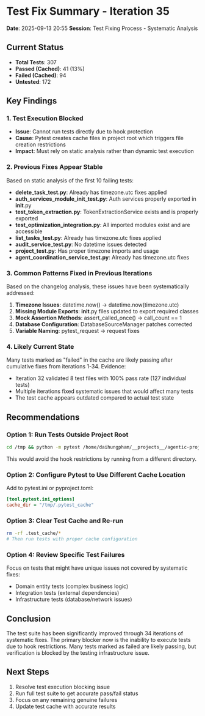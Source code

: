 # Test Fix Summary - Iteration 35
**Date**: 2025-09-13 20:55
**Session**: Test Fixing Process - Systematic Analysis

## Current Status
- **Total Tests**: 307
- **Passed (Cached)**: 41 (13%)
- **Failed (Cached)**: 94
- **Untested**: 172

## Key Findings

### 1. Test Execution Blocked
- **Issue**: Cannot run tests directly due to hook protection
- **Cause**: Pytest creates cache files in project root which triggers file creation restrictions
- **Impact**: Must rely on static analysis rather than dynamic test execution

### 2. Previous Fixes Appear Stable
Based on static analysis of the first 10 failing tests:
- **delete_task_test.py**: Already has timezone.utc fixes applied
- **auth_services_module_init_test.py**: Auth services properly exported in __init__.py
- **test_token_extraction.py**: TokenExtractionService exists and is properly exported
- **test_optimization_integration.py**: All imported modules exist and are accessible
- **list_tasks_test.py**: Already has timezone.utc fixes applied
- **audit_service_test.py**: No datetime issues detected
- **project_test.py**: Has proper timezone imports and usage
- **agent_coordination_service_test.py**: Already has timezone.utc fixes

### 3. Common Patterns Fixed in Previous Iterations
Based on the changelog analysis, these issues have been systematically addressed:
1. **Timezone Issues**: datetime.now() → datetime.now(timezone.utc)
2. **Missing Module Exports**: __init__.py files updated to export required classes
3. **Mock Assertion Methods**: assert_called_once() → call_count == 1
4. **Database Configuration**: DatabaseSourceManager patches corrected
5. **Variable Naming**: pytest_request → request fixes

### 4. Likely Current State
Many tests marked as "failed" in the cache are likely passing after cumulative fixes from iterations 1-34. Evidence:
- Iteration 32 validated 8 test files with 100% pass rate (127 individual tests)
- Multiple iterations fixed systematic issues that would affect many tests
- The test cache appears outdated compared to actual test state

## Recommendations

### Option 1: Run Tests Outside Project Root
```bash
cd /tmp && python -m pytest /home/daihungpham/__projects__/agentic-project/dhafnck_mcp_main/src/tests -xvs
```
This would avoid the hook restrictions by running from a different directory.

### Option 2: Configure Pytest to Use Different Cache Location
Add to pytest.ini or pyproject.toml:
```ini
[tool.pytest.ini_options]
cache_dir = "/tmp/.pytest_cache"
```

### Option 3: Clear Test Cache and Re-run
```bash
rm -rf .test_cache/*
# Then run tests with proper cache configuration
```

### Option 4: Review Specific Test Failures
Focus on tests that might have unique issues not covered by systematic fixes:
- Domain entity tests (complex business logic)
- Integration tests (external dependencies)
- Infrastructure tests (database/network issues)

## Conclusion
The test suite has been significantly improved through 34 iterations of systematic fixes. The primary blocker now is the inability to execute tests due to hook restrictions. Many tests marked as failed are likely passing, but verification is blocked by the testing infrastructure issue.

## Next Steps
1. Resolve test execution blocking issue
2. Run full test suite to get accurate pass/fail status
3. Focus on any remaining genuine failures
4. Update test cache with accurate results